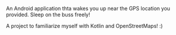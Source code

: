 An Android application thta wakes you up near the GPS location you provided. Sleep on the buss freely!

A project to familiarize myself with Kotlin and OpenStreetMaps! :)

